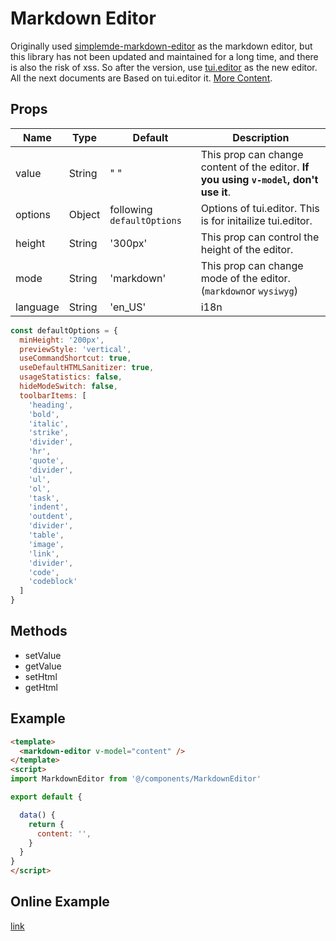 # Markdown Editor <Badge text="v3.9.3+"/>

Originally used [simplemde-markdown-editor](https://github.com/sparksuite/simplemde-markdown-editor) as the markdown editor, but this library has not been updated and maintained for a long time, and there is also the risk of xss. So after the <Badge text="v3.9.3+"/> version, use [tui.editor](https://github.com/nhnent/tui.editor) as the new editor. All the next documents are Based on tui.editor it. [More Content](https://github.com/nhnent/tui.editor).

## Props

| Name     | Type   | Default                    | Description                                                                           |
| -------- | ------ | -------------------------- | ------------------------------------------------------------------------------------- |
| value    | String | " "                        | This prop can change content of the editor. **If you using `v-model`, don't use it**. |
| options  | Object | following `defaultOptions` | Options of tui.editor. This is for initailize tui.editor.                             |
| height   | String | '300px'                    | This prop can control the height of the editor.                                       |
| mode     | String | 'markdown'                 | This prop can change mode of the editor. (`markdown`or `wysiwyg`)                     |
| language | String | 'en_US'                    | i18n                                                                                  |

```js
const defaultOptions = {
  minHeight: '200px',
  previewStyle: 'vertical',
  useCommandShortcut: true,
  useDefaultHTMLSanitizer: true,
  usageStatistics: false,
  hideModeSwitch: false,
  toolbarItems: [
    'heading',
    'bold',
    'italic',
    'strike',
    'divider',
    'hr',
    'quote',
    'divider',
    'ul',
    'ol',
    'task',
    'indent',
    'outdent',
    'divider',
    'table',
    'image',
    'link',
    'divider',
    'code',
    'codeblock'
  ]
}
```

## Methods

- setValue
- getValue
- setHtml
- getHtml

## Example

```html
<template>
  <markdown-editor v-model="content" />
</template>
<script>
import MarkdownEditor from '@/components/MarkdownEditor'

export default {

  data() {
    return {
      content: '',
    }
  }
}
</script>
```

## Online Example

[link](https://laravue.dev/#/components/markdown)

